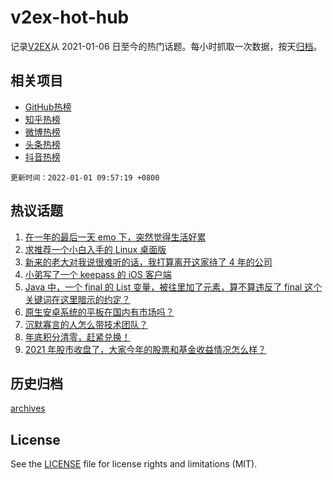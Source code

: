 # v2ex-hot-hub

 记录[V2EX](https://www.v2ex.com/)从 2021-01-06 日至今的热门话题。每小时抓取一次数据，按天[归档](archives)。
 
 ## 相关项目

- [GitHub热榜](https://github.com/snaildev/github-hot-hub)
- [知乎热榜](https://github.com/snaildev/zhihu-hot-hub)
- [微博热榜](https://github.com/snaildev/weibo-hot-hub)
- [头条热榜](https://github.com/snaildev/toutiao-hot-hub)
- [抖音热榜](https://github.com/snaildev/douyin-hot-hub)


 `更新时间：2022-01-01 09:57:19 +0800`

## 热议话题

1. [在一年的最后一天 emo 下，突然觉得生活好累](https://www.v2ex.com/t/825441)
1. [求推荐一个小白入手的 Linux 桌面版](https://www.v2ex.com/t/825471)
1. [新来的老大对我说很难听的话，我打算离开这家待了 4 年的公司](https://www.v2ex.com/t/825511)
1. [小弟写了一个 keepass 的 iOS 客户端](https://www.v2ex.com/t/825428)
1. [Java 中，一个 final 的 List 变量，被往里加了元素，算不算违反了 final 这个关键词在这里暗示的约定？](https://www.v2ex.com/t/825448)
1. [原生安卓系统的平板在国内有市场吗？](https://www.v2ex.com/t/825474)
1. [沉默寡言的人怎么带技术团队？](https://www.v2ex.com/t/825500)
1. [年底积分清零，赶紧兑换！](https://www.v2ex.com/t/825550)
1. [2021 年股市收盘了，大家今年的股票和基金收益情况怎么样？](https://www.v2ex.com/t/825526)

## 历史归档

[archives](archives)

## License

See the [LICENSE](LICENSE) file for license rights and limitations (MIT).
